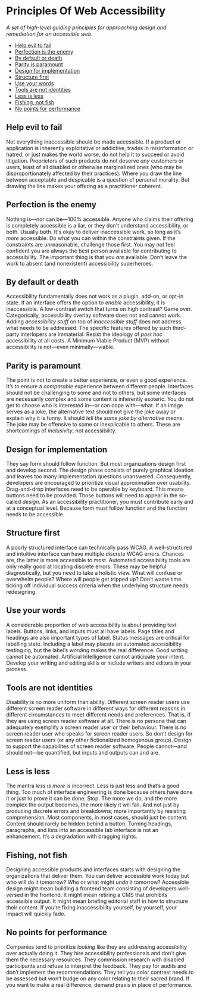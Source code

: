 # Principles Of Web Accessibility

_A set of high-level guiding principles for approaching design and remediation for an accessible web._

* [Help evil to fail](#help-evil-to-fail)
* [Perfection is the enemy](#perfection-is-the-enemy)
* [By default or death](#by-default-or-death)
* [Parity is paramount](#parity-is-paramount)
* [Design for implementation](#design-for-implementation)
* [Structure first](#structure-first)
* [Use your words](#use-your-words)
* [Tools are not identities](#tools-are-not-identities)
* [Less is less](#less-is-less)
* [Fishing, not fish](#fishing-not-fish)
* [No points for performance](#no-points-for-performance)
 
## Help evil to fail

Not everything inaccessible should be made accessible. If a product or application is inherently exploitative or addictive, trades in misinformation or hatred, or just makes the world worse, do not help it to succeed or avoid litigation. Proprietors of such products do not deserve _any_ customers or users, least of all disabled or otherwise marginalized ones (who may be disproportionately affected by their practices). Where you draw the line between acceptable and despicable is a question of personal morality. But drawing the line makes your offering as a practitioner coherent.

## Perfection is the enemy

Nothing is—nor can be—100% accessible. Anyone who claims their offering is completely accessible is a liar, or they don't understand accessibility, or both. Usually both. It's okay to deliver inaccessible work, so long as it’s _more_ accessible. Do what you can within the constraints given. If the constraints are unreasonable, challenge those first. You may not feel confident you are always the best person available for contributing to accessibility. The important thing is that you _are_ available. Don’t leave the work to absent (and nonexistent) accessibility superheroes. 

## By default or death

Accessibility fundamentally does not work as a plugin, add-on, or opt-in state. If an interface offers the option to _enable_ accessibility, it is inaccessible. A low-contrast switch that turns on high contrast? Game over. Categorically, accessibility overlay software does not and cannot work. Adding _accessibility stuff_ on top of _inaccessible stuff_ does not address what needs to be addressed. The specific features offered by such third-party interlopers are immaterial. Resist the ideology of _post hoc_ accessibility at all costs. A Minimum Viable Product (MVP) without accessibility is not—even minimally—viable. 

## Parity is paramount

The point is not to create a better experience, or even a good experience. It’s to ensure a _comparable_ experience between different people. Interfaces should not be challenging to some and not to others, but some interfaces are necessarily complex and some content is inherently esoteric. You do not get to choose who is interested in—or can cope with—what. If an image serves as a joke, the alternative text should not give the joke away or explain why it is funny. It should _tell the same joke by alternative means_. The joke may be offensive to some or inexplicable to others. These are shortcomings of _inclusivity_, not accessibility.

## Design for implementation

They say form should follow function. But most organizations design first and develop second. The design phase consists of purely graphical ideation and leaves too many implementation questions unanswered. Consequently, developers are encouraged to prioritize visual approximation over usability. Drag-and-drop interfaces need to be operable by keyboard. This means buttons need to be provided. Those buttons will need to appear in the so-called _design_. As an accessibility practitioner, you must contribute early and at a conceptual level. Because form must follow function and the function needs to be accessible.

## Structure first

A poorly structured interface can technically pass WCAG. A well-structured and intuitive interface can have multiple discrete WCAG errors. Chances are, the latter is more accessible to most. Automated accessibility tools are only really good at locating discrete errors. These may be helpful diagnostically, but you need to take a holistic view. What will confuse or overwhelm people? Where will people get tripped up? Don’t waste time ticking off individual success criteria when the underlying structure needs redesigning.

## Use your words

A considerable proportion of web accessibility is about providing text labels. Buttons, links, and inputs must all have labels. Page titles and headings are also important types of label. Status messages are critical for labelling state. Including a label may placate an automated accessibility testing rig, but the label’s _wording_ makes the real difference. Good writing cannot be automated. Artificial Intelligence cannot anticipate your intent. Develop your writing and editing skills or include writers and editors in your process.

## Tools are not identities

Disability is no more uniform than ability. Different screen reader users use different screen reader software in different ways for different reasons in different circumstances to meet different needs and preferences. That is, if they are using screen reader software at all. There is no persona that can adequately exemplify a screen reader user or their behaviour. There is no screen reader user who speaks for screen reader users. So don’t design for screen reader users (or any other fictionalized homogenous group). Design to support the capabilites of screen reader software. People cannot—and should not—be quantified, but inputs and outputs can and are.

## Less is less

The mantra _less is more_ is incorrect. Less is just less and that’s a good thing. Too much of interface engineering is done because others have done it or just to prove it can be done. Stop. The more we do, and the more complex the output becomes, the more likely it will fail. And not just by producing discrete errors and breakdowns; more importantly by resisting comprehension. Most components, in most cases, should just be content. Content should rarely be hidden behind a button. Turning headings, paragraphs, and lists into an accessible tab interface is not an enhancement. It’s a degradation with bragging rights.

## Fishing, not fish

Designing accessible products and interfaces starts with designing the organizations that deliver them. You can deliver accessible work today but who will do it tomorrow? Who or what might _undo_ it tomorrow? Accessible design might mean building a frontend team consisting of developers well-versed in the frontend. It might mean retiring a CMS that prohibits accessible output. It might mean briefing editorial staff in how to structure their content. If you’re fixing inaccessibility yourself, by yourself, your impact will quickly fade. 

## No points for performance

Companies tend to prioritize _looking_ like they are addressing accessibility over actually doing it. They hire accessibility professionals and don’t give them the necessary resources. They commission research with disabled participants and refuse to interpret the feedback. They pay for audits and don’t implement the recommendations. They tell you color contrast needs to be assessed but won’t budge on any color relating to their sacred brand. If you want to make a real difference, demand praxis in place of performance.
